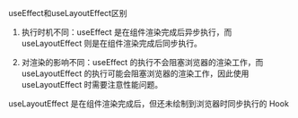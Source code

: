 useEffect和useLayoutEffect区别


1. 执行时机不同：useEffect 是在组件渲染完成后异步执行，而 useLayoutEffect 则是在组件渲染完成后同步执行。

2. 对渲染的影响不同：useEffect 的执行不会阻塞浏览器的渲染工作，而 useLayoutEffect 的执行可能会阻塞浏览器的渲染工作，因此使用 useLayoutEffect 时需要注意性能问题。

useLayoutEffect 是在组件渲染完成后，但还未绘制到浏览器时同步执行的 Hook